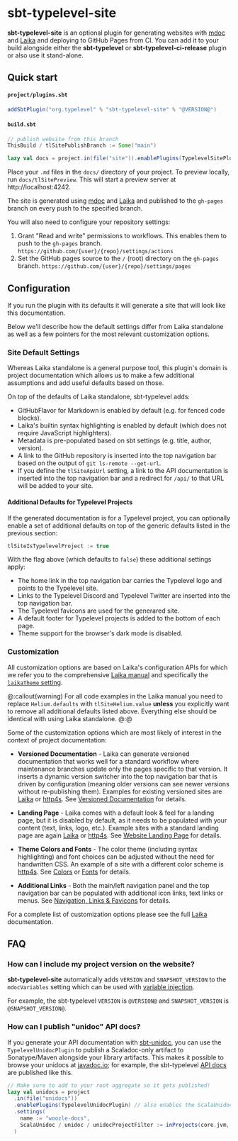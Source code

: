 # sbt-typelevel-site

**sbt-typelevel-site** is an optional plugin for generating websites with [mdoc](https://scalameta.org/mdoc/)
and [Laika](https://planet42.github.io/Laika/) and deploying to GitHub Pages from CI.
You can add it to your build alongside either the  **sbt-typelevel** or **sbt-typelevel-ci-release** plugin
or also use it stand-alone.

## Quick start

#### `project/plugins.sbt`

```scala
addSbtPlugin("org.typelevel" % "sbt-typelevel-site" % "@VERSION@")
```

#### `build.sbt`

```scala
// publish website from this branch
ThisBuild / tlSitePublishBranch := Some("main")

lazy val docs = project.in(file("site")).enablePlugins(TypelevelSitePlugin)
```

Place your `.md` files in the `docs/` directory of your project. To preview locally, run `docs/tlSitePreview`.
This will start a preview server at http://localhost:4242.

The site is generated using [mdoc](https://scalameta.org/mdoc/) and [Laika](https://planet42.github.io/Laika/)
and published to the `gh-pages` branch on every push to the specified branch.

You will also need to configure your repository settings:

1. Grant "Read and write" permissions to workflows. This enables them to push to the `gh-pages` branch.
  `https://github.com/{user}/{repo}/settings/actions`
2. Set the GitHub pages source to the `/` (root) directory on the `gh-pages` branch.
  `https://github.com/{user}/{repo}/settings/pages`


## Configuration

If you run the plugin with its defaults it will generate a site that will look like this documentation.

Below we'll describe how the default settings differ from Laika standalone
as well as a few pointers for the most relevant customization options.


### Site Default Settings

Whereas Laika standalone is a general purpose tool, this plugin's domain is project documentation
which allows us to make a few additional assumptions and add useful defaults based on those.

On top of the defaults of Laika standalone, sbt-typelevel adds:

* GitHubFlavor for Markdown is enabled by default (e.g. for fenced code blocks).
* Laika's builtin syntax highlighting is enabled by default (which does not require JavaScript highlighters).
* Metadata is pre-populated based on sbt settings (e.g. title, author, version).
* A link to the GitHub repository is inserted into the top navigation bar based on the output of `git ls-remote --get-url`.
* If you define the `tlSiteApiUrl` setting, a link to the API documentation is inserted into the top navigation bar
  and a redirect for `/api/` to that URL will be added to your site.


#### Additional Defaults for Typelevel Projects

If the generated documentation is for a Typelevel project, you can optionally enable a set of additional defaults
on top of the generic defaults listed in the previous section:

```scala
tlSiteIsTypelevelProject := true
```

With the flag above (which defaults to `false`) these additional settings apply:

* The home link in the top navigation bar carries the Typelevel logo and points to the Typelevel site.
* Links to the Typelevel Discord and Typelevel Twitter are inserted into the top navigation bar.
* The Typelevel favicons are used for the generared site.
* A default footer for Typelevel projects is added to the bottom of each page.
* Theme support for the browser's dark mode is disabled.


### Customization

All customization options are based on Laika's configuration APIs for which we refer you to the comprehensive [Laika manual][Laika]
and specifically the [`laikaTheme` setting](https://planet42.github.io/Laika/0.18/02-running-laika/01-sbt-plugin.html#laikatheme-setting).

@:callout(warning)
For all code examples in the Laika manual you need to replace `Helium.defaults` with `tlSiteHelium.value`
**unless** you explicitly want to remove all additional defaults listed above.
Everything else should be identical with using Laika standalone.
@:@

Some of the customization options which are most likely of interest in the context of project documentation:

* **Versioned Documentation** - Laika can generate versioned documentation that works well for a standard workflow
  where maintenance branches update only the pages specific to that version.
  It inserts a dynamic version switcher into the top navigation bar that is driven by configuration
  (meaning older versions can see newer versions without re-publishing them).
  Examples for existing versioned sites are [Laika] or [http4s].
  See [Versioned Documentation] for details.

* **Landing Page** - Laika comes with a default look & feel for a landing page, but it is disabled by default,
  as it needs to be populated with your content (text, links, logo, etc.).
  Example sites with a standard landing page are again [Laika] or [http4s].
  See [Website Landing Page] for details.

* **Theme Colors and Fonts** - The color theme (including syntax highlighting) and font choices can be adjusted
  without the need for handwritten CSS.
  An example of a site with a different color scheme is [http4s].
  See [Colors] or [Fonts] for details.

* **Additional Links** - Both the main/left navigation panel and the top navigation bar can be populated
  with additional icon links, text links or menus.
  See [Navigation, Links & Favicons][laika-nav] for details.

For a complete list of customization options please see the full [Laika] documentation.


[Laika]: https://planet42.github.io/Laika/index.html
[http4s]: https://http4s.org/
[Versioned Documentation]: https://planet42.github.io/Laika/0.18/03-preparing-content/01-directory-structure.html#versioned-documentation
[Website Landing Page]: https://planet42.github.io/Laika/0.18/03-preparing-content/03-theme-settings.html#website-landing-page
[Colors]: https://planet42.github.io/Laika/0.18/03-preparing-content/03-theme-settings.html#colors
[Fonts]: https://planet42.github.io/Laika/0.18/03-preparing-content/03-theme-settings.html#fonts
[laika-nav]: https://planet42.github.io/Laika/0.18/03-preparing-content/03-theme-settings.html#navigation-links-favicons


## FAQ

### How can I include my project version on the website?

**sbt-typelevel-site** automatically adds `VERSION` and `SNAPSHOT_VERSION` to the `mdocVariables` setting
which can be used with [variable injection](https://scalameta.org/mdoc/docs/why.html#variable-injection).

For example, the sbt-typelevel `VERSION` is `@VERSION@` and `SNAPSHOT_VERSION` is `@SNAPSHOT_VERSION@`.

### How can I publish "unidoc" API docs?

If you generate your API documentation with [sbt-unidoc](https://github.com/sbt/sbt-unidoc),
you can use the `TypelevelUnidocPlugin` to publish a Scaladoc-only artifact to Sonatype/Maven alongside your library artifacts.
This makes it possible to browse your unidocs at [javadoc.io](https://www.javadoc.io/);
for example, the sbt-typelevel [API docs](@API_URL@) are published like this.

```scala
// Make sure to add to your root aggregate so it gets published!
lazy val unidocs = project
  .in(file("unidocs"))
  .enablePlugins(TypelevelUnidocPlugin) // also enables the ScalaUnidocPlugin
  .settings(
    name := "woozle-docs",
    ScalaUnidoc / unidoc / unidocProjectFilter := inProjects(core.jvm, heffalump)
  )
```
